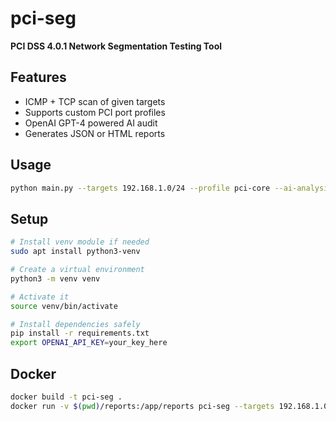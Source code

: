 
# pci-seg

**PCI DSS 4.0.1 Network Segmentation Testing Tool**

## Features
- ICMP + TCP scan of given targets
- Supports custom PCI port profiles
- OpenAI GPT-4 powered AI audit
- Generates JSON or HTML reports

## Usage
```bash
python main.py --targets 192.168.1.0/24 --profile pci-core --ai-analysis --report html
```

## Setup
```bash
# Install venv module if needed
sudo apt install python3-venv

# Create a virtual environment
python3 -m venv venv

# Activate it
source venv/bin/activate

# Install dependencies safely
pip install -r requirements.txt
export OPENAI_API_KEY=your_key_here
```

## Docker
```bash
docker build -t pci-seg .
docker run -v $(pwd)/reports:/app/reports pci-seg --targets 192.168.1.0/24
```

